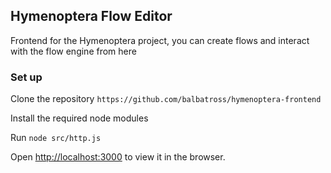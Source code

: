 ## Hymenoptera Flow Editor 

Frontend for the Hymenoptera project, you can create flows and interact with the flow engine from here

### Set up

Clone the repository `https://github.com/balbatross/hymenoptera-frontend`

Install the required node modules

Run `node src/http.js`

Open [http://localhost:3000](http://localhost:3000) to view it in the browser.

